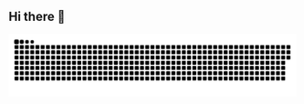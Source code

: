 ## Hi there 👋

<picture>
  <source media="(prefers-color-scheme: dark)" srcset="https://raw.githubusercontent.com/Meteh4/Meteh4/output/github-contribution-grid-snake-dark.svg">
  <source media="(prefers-color-scheme: light)" srcset="https://raw.githubusercontent.com/Meteh4/Meteh4/output/github-contribution-grid-snake.svg">
  <img alt="github contribution grid snake animation" src="https://raw.githubusercontent.com/Meteh4/Meteh4/output/github-contribution-grid-snake.svg">
</picture>

<!--
**Meteh4/meteh4** is a ✨ _special_ ✨ repository because its `README.md` (this file) appears on your GitHub profile.

Here are some ideas to get you started:

- 🔭 I’m currently working on ...
- 🌱 I’m currently learning ...
- 👯 I’m looking to collaborate on ...
- 🤔 I’m looking for help with ...
- 💬 Ask me about ...
- 📫 How to reach me: ...
- 😄 Pronouns: ...
- ⚡ Fun fact: ...
-->
